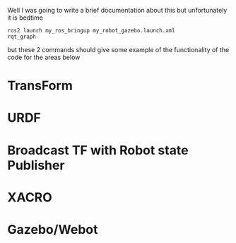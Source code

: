Well I was going to write a brief documentation about this but unfortunately it is bedtime

    ros2 launch my_ros_bringup my_robot_gazebo.launch.xml
    rqt_graph

but these 2 commands should give some example of the functionality of the code for the areas below

# TransForm
# URDF
# Broadcast TF with Robot state Publisher
# XACRO
# Gazebo/Webot
